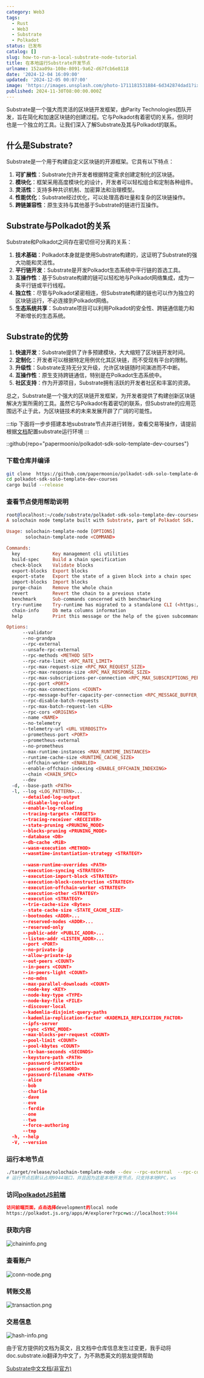 ```yaml
---
category: Web3
tags:
  - Rust
  - Web3
  - Substrate
  - Polkadot
status: 已发布
catalog: []
slug: how-to-run-a-local-substrate-node-tutorial
title: 在本地运行Substrate开发节点
urlname: 152aa09a-108e-8091-9a62-d67fcb6e8118
date: '2024-12-04 16:09:00'
updated: '2024-12-05 00:07:00'
image: 'https://images.unsplash.com/photo-1711181531884-6d342874dad1?ixlib=rb-4.0.3&q=85&fm=jpg&crop=entropy&cs=srgb'
published: 2024-11-30T08:00:00.000Z
---
```


Substrate是一个强大而灵活的区块链开发框架，由Parity Technologies团队开发，旨在简化和加速区块链的创建过程。它与Polkadot有着密切的关系，但同时也是一个独立的工具。让我们深入了解Substrate及其与Polkadot的联系。


## 什么是Substrate?


Substrate是一个用于构建自定义区块链的开源框架。它具有以下特点：

1. **可扩展性**：Substrate允许开发者根据特定需求创建定制化的区块链。
2. **模块化**：框架采用高度模块化的设计，开发者可以轻松组合和定制各种组件。
3. **灵活性**：支持多种共识机制、加密算法和治理模型。
4. **性能优化**：Substrate经过优化，可以处理高吞吐量和复杂的区块链操作。
5. **跨链兼容性**：原生支持与其他基于Substrate的链进行互操作。

## Substrate与Polkadot的关系


Substrate和Polkadot之间存在密切但可分离的关系：

1. **技术基础**：Polkadot本身就是使用Substrate构建的，这证明了Substrate的强大功能和灵活性。
2. **平行链开发**：Substrate是开发Polkadot生态系统中平行链的首选工具。
3. **互操作性**：基于Substrate构建的链可以轻松地与Polkadot网络集成，成为一条平行链或平行线程。
4. **独立性**：尽管与Polkadot紧密相连，但Substrate构建的链也可以作为独立的区块链运行，不必连接到Polkadot网络。
5. **生态系统共享**：Substrate项目可以利用Polkadot的安全性、跨链通信能力和不断增长的生态系统。

## Substrate的优势

1. **快速开发**：Substrate提供了许多预建模块，大大缩短了区块链开发时间。
2. **定制化**：开发者可以根据特定用例优化其区块链，而不受现有平台的限制。
3. **升级性**：Substrate支持无分叉升级，允许区块链随时间演进而不中断。
4. **互操作性**：原生支持跨链通信，特别是在Polkadot生态系统中。
5. **社区支持**：作为开源项目，Substrate拥有活跃的开发者社区和丰富的资源。

总之，Substrate是一个强大的区块链开发框架，为开发者提供了构建创新区块链解决方案所需的工具。虽然它与Polkadot有着密切的联系，但Substrate的应用范围远不止于此，为区块链技术的未来发展开辟了广阔的可能性。


:::tip
下面将一步步搭建本地substrate节点并进行转账，查看交易等操作，请提前根据[文档](https://substrate-docs.pages.dev/en/install/macos/?mode=light)配置substrate运行环境
:::


::github{repo="papermoonio/polkadot-sdk-solo-template-dev-courses"}


### 下载仓库并编译


```bash
git clone  https://github.com/papermoonio/polkadot-sdk-solo-template-dev-courses 
cd polkadot-sdk-solo-template-dev-courses
cargo build --release
```


### 查看节点使用帮助说明


```prolog
root@localhost:~/code/substrate/polkadot-sdk-solo-template-dev-courses# ./target/release/solochain-template-node -h
A solochain node template built with Substrate, part of Polkadot Sdk.

Usage: solochain-template-node [OPTIONS]
       solochain-template-node <COMMAND>

Commands:
  key            Key management cli utilities
  build-spec     Build a chain specification
  check-block    Validate blocks
  export-blocks  Export blocks
  export-state   Export the state of a given block into a chain spec
  import-blocks  Import blocks
  purge-chain    Remove the whole chain
  revert         Revert the chain to a previous state
  benchmark      Sub-commands concerned with benchmarking
  try-runtime    Try-runtime has migrated to a standalone CLI (<https://github.com/paritytech/try-runtime-cli>). The subcommand exists as a stub and deprecation notice. It will be removed entirely some time after January 2024
  chain-info     Db meta columns information
  help           Print this message or the help of the given subcommand(s)

Options:
      --validator                                                                                Enable validator mode
      --no-grandpa                                                                               Disable GRANDPA
      --rpc-external                                                                             Listen to all RPC interfaces (default: local)
      --unsafe-rpc-external                                                                      Listen to all RPC interfaces
      --rpc-methods <METHOD SET>                                                                 RPC methods to expose. [default: auto] [possible values: auto, safe, unsafe]
      --rpc-rate-limit <RPC_RATE_LIMIT>                                                          RPC rate limiting (calls/minute) for each connection
      --rpc-max-request-size <RPC_MAX_REQUEST_SIZE>                                              Set the maximum RPC request payload size for both HTTP and WS in megabytes [default: 15]
      --rpc-max-response-size <RPC_MAX_RESPONSE_SIZE>                                            Set the maximum RPC response payload size for both HTTP and WS in megabytes [default: 15]
      --rpc-max-subscriptions-per-connection <RPC_MAX_SUBSCRIPTIONS_PER_CONNECTION>              Set the maximum concurrent subscriptions per connection [default: 1024]
      --rpc-port <PORT>                                                                          Specify JSON-RPC server TCP port
      --rpc-max-connections <COUNT>                                                              Maximum number of RPC server connections [default: 100]
      --rpc-message-buffer-capacity-per-connection <RPC_MESSAGE_BUFFER_CAPACITY_PER_CONNECTION>  The number of messages the RPC server is allowed to keep in memory [default: 64]
      --rpc-disable-batch-requests                                                               Disable RPC batch requests
      --rpc-max-batch-request-len <LEN>                                                          Limit the max length per RPC batch request
      --rpc-cors <ORIGINS>                                                                       Specify browser *origins* allowed to access the HTTP & WS RPC servers
      --name <NAME>                                                                              The human-readable name for this node
      --no-telemetry                                                                             Disable connecting to the Substrate telemetry server
      --telemetry-url <URL VERBOSITY>                                                            The URL of the telemetry server to connect to
      --prometheus-port <PORT>                                                                   Specify Prometheus exporter TCP Port
      --prometheus-external                                                                      Expose Prometheus exporter on all interfaces
      --no-prometheus                                                                            Do not expose a Prometheus exporter endpoint
      --max-runtime-instances <MAX_RUNTIME_INSTANCES>                                            The size of the instances cache for each runtime [max: 32] [default: 8]
      --runtime-cache-size <RUNTIME_CACHE_SIZE>                                                  Maximum number of different runtimes that can be cached [default: 2]
      --offchain-worker <ENABLED>                                                                Execute offchain workers on every block [default: when-authority] [possible values: always, never, when-authority]
      --enable-offchain-indexing <ENABLE_OFFCHAIN_INDEXING>                                      Enable offchain indexing API [default: false] [possible values: true, false]
      --chain <CHAIN_SPEC>                                                                       Specify the chain specification
      --dev                                                                                      Specify the development chain
  -d, --base-path <PATH>                                                                         Specify custom base path
  -l, --log <LOG_PATTERN>...                                                                     Sets a custom logging filter (syntax: `<target>=<level>`)
      --detailed-log-output                                                                      Enable detailed log output
      --disable-log-color                                                                        Disable log color output
      --enable-log-reloading                                                                     Enable feature to dynamically update and reload the log filter
      --tracing-targets <TARGETS>                                                                Sets a custom profiling filter
      --tracing-receiver <RECEIVER>                                                              Receiver to process tracing messages [default: log] [possible values: log]
      --state-pruning <PRUNING_MODE>                                                             Specify the state pruning mode
      --blocks-pruning <PRUNING_MODE>                                                            Specify the blocks pruning mode [default: archive-canonical]
      --database <DB>                                                                            Select database backend to use [possible values: rocksdb, paritydb, auto, paritydb-experimental]
      --db-cache <MiB>                                                                           Limit the memory the database cache can use
      --wasm-execution <METHOD>                                                                  Method for executing Wasm runtime code [default: compiled] [possible values: interpreted-i-know-what-i-do, compiled]
      --wasmtime-instantiation-strategy <STRATEGY>                                               The WASM instantiation method to use [default: pooling-copy-on-write] [possible values: pooling-copy-on-write, recreate-instance-copy-on-write, pooling,
                                                                                                 recreate-instance]
      --wasm-runtime-overrides <PATH>                                                            Specify the path where local WASM runtimes are stored
      --execution-syncing <STRATEGY>                                                             Runtime execution strategy for importing blocks during initial sync [possible values: native, wasm, both, native-else-wasm]
      --execution-import-block <STRATEGY>                                                        Runtime execution strategy for general block import (including locally authored blocks) [possible values: native, wasm, both, native-else-wasm]
      --execution-block-construction <STRATEGY>                                                  Runtime execution strategy for constructing blocks [possible values: native, wasm, both, native-else-wasm]
      --execution-offchain-worker <STRATEGY>                                                     Runtime execution strategy for offchain workers [possible values: native, wasm, both, native-else-wasm]
      --execution-other <STRATEGY>                                                               Runtime execution strategy when not syncing, importing or constructing blocks [possible values: native, wasm, both, native-else-wasm]
      --execution <STRATEGY>                                                                     The execution strategy that should be used by all execution contexts [possible values: native, wasm, both, native-else-wasm]
      --trie-cache-size <Bytes>                                                                  Specify the state cache size [default: 67108864]
      --state-cache-size <STATE_CACHE_SIZE>                                                      DEPRECATED: switch to `--trie-cache-size`
      --bootnodes <ADDR>...                                                                      Specify a list of bootnodes
      --reserved-nodes <ADDR>...                                                                 Specify a list of reserved node addresses
      --reserved-only                                                                            Whether to only synchronize the chain with reserved nodes
      --public-addr <PUBLIC_ADDR>...                                                             Public address that other nodes will use to connect to this node
      --listen-addr <LISTEN_ADDR>...                                                             Listen on this multiaddress
      --port <PORT>                                                                              Specify p2p protocol TCP port
      --no-private-ip                                                                            Always forbid connecting to private IPv4/IPv6 addresses
      --allow-private-ip                                                                         Always accept connecting to private IPv4/IPv6 addresses
      --out-peers <COUNT>                                                                        Number of outgoing connections we're trying to maintain [default: 8]
      --in-peers <COUNT>                                                                         Maximum number of inbound full nodes peers [default: 32]
      --in-peers-light <COUNT>                                                                   Maximum number of inbound light nodes peers [default: 100]
      --no-mdns                                                                                  Disable mDNS discovery (default: true)
      --max-parallel-downloads <COUNT>                                                           Maximum number of peers from which to ask for the same blocks in parallel [default: 5]
      --node-key <KEY>                                                                           Secret key to use for p2p networking
      --node-key-type <TYPE>                                                                     Crypto primitive to use for p2p networking [default: ed25519] [possible values: ed25519]
      --node-key-file <FILE>                                                                     File from which to read the node's secret key to use for p2p networking
      --discover-local                                                                           Enable peer discovery on local networks
      --kademlia-disjoint-query-paths                                                            Require iterative Kademlia DHT queries to use disjoint paths
      --kademlia-replication-factor <KADEMLIA_REPLICATION_FACTOR>                                Kademlia replication factor [default: 20]
      --ipfs-server                                                                              Join the IPFS network and serve transactions over bitswap protocol
      --sync <SYNC_MODE>                                                                         Blockchain syncing mode. [default: full] [possible values: full, fast, fast-unsafe, warp]
      --max-blocks-per-request <COUNT>                                                           Maximum number of blocks per request [default: 64]
      --pool-limit <COUNT>                                                                       Maximum number of transactions in the transaction pool [default: 8192]
      --pool-kbytes <COUNT>                                                                      Maximum number of kilobytes of all transactions stored in the pool [default: 20480]
      --tx-ban-seconds <SECONDS>                                                                 How long a transaction is banned for
      --keystore-path <PATH>                                                                     Specify custom keystore path
      --password-interactive                                                                     Use interactive shell for entering the password used by the keystore
      --password <PASSWORD>                                                                      Password used by the keystore
      --password-filename <PATH>                                                                 File that contains the password used by the keystore
      --alice                                                                                    Shortcut for `--name Alice --validator`
      --bob                                                                                      Shortcut for `--name Bob --validator`
      --charlie                                                                                  Shortcut for `--name Charlie --validator`
      --dave                                                                                     Shortcut for `--name Dave --validator`
      --eve                                                                                      Shortcut for `--name Eve --validator`
      --ferdie                                                                                   Shortcut for `--name Ferdie --validator`
      --one                                                                                      Shortcut for `--name One --validator`
      --two                                                                                      Shortcut for `--name Two --validator`
      --force-authoring                                                                          Enable authoring even when offline
      --tmp                                                                                      Run a temporary node
  -h, --help                                                                                     Print help (see more with '--help')
  -V, --version                                                                                  Print version
```


### 运行本地节点


```bash
./target/release/solochain-template-node --dev --rpc-external  --rpc-cors all
# 运行节点后默认占用9944端口，并且因为这是本地开发节点，只支持本地RPC，ws
```


### 访问[polkadotJS前端](https://polkadot.js.org/apps/#/explorer?rpc=ws://localhost:9944)


```prolog
访问前端页面，点击选择development的local node
https://polkadot.js.org/apps/#/explorer?rpc=ws://localhost:9944
```


### 获取内容


![chaininfo.png](https://prod-files-secure.s3.us-west-2.amazonaws.com/5d24fe63-e567-4804-86f9-9fdc62e13082/89be5adf-5619-4306-be75-45b425e3c446/chaininfo.png?X-Amz-Algorithm=AWS4-HMAC-SHA256&X-Amz-Content-Sha256=UNSIGNED-PAYLOAD&X-Amz-Credential=ASIAZI2LB4666BYOHW57%2F20250404%2Fus-west-2%2Fs3%2Faws4_request&X-Amz-Date=20250404T053823Z&X-Amz-Expires=3600&X-Amz-Security-Token=IQoJb3JpZ2luX2VjEJb%2F%2F%2F%2F%2F%2F%2F%2F%2F%2FwEaCXVzLXdlc3QtMiJHMEUCIQCbv5%2FYdEwUWbTngKVkxoVlIdEKwaAaJa1XYtp3itd9mAIgHrQaFzJNk7QxzZUJa%2BHSkori4P5CFc2YAOYwXuZrYngqiAQI%2F%2F%2F%2F%2F%2F%2F%2F%2F%2F%2F%2FARAAGgw2Mzc0MjMxODM4MDUiDKL2kKdhbWqBVPi1GCrcAxa2R36Ln4RVSfu0vsh98Wpu3SNBaDO3XWkbPk1utbVMeVm6Z1DNyo5sqdXfY5PlERR%2F2LF%2FR3RtQEOUQtchcuJZr%2BV6yMgAm4ZsnZznPW%2BUZt0k5vZ3r3FY4JY8GQDpmNocBmP9moN83fHHZYc1vLt2suIIinDooCRiw6ByowSHyTrych4plAab6odIWe1Q5ttTTXSODKYYtYejB1tjeYqVGAKplHIWaFnASQsgvN5Ev7NZkiXAE4TWs7%2FrbItM%2BX%2BQ1WSDlb4EUFnglKs82QSOE4p9ltC2MRfoLxT8rg4Wg9TV6gdohIMIT4l3WOv24qW77aV6UgHRwZFlB%2BTJaT0bXq6JCJ6q6olapccAaxzki%2Bpy19Jn4yuhy7DciLgh86IHdQutCykqisVJntfZ0%2F2zR30jNdWIisxZT2rghOwbA0oSg7FUQXL%2F11u7TLMEro1nn6tszvwapXMC00SAc%2ByLeE%2F5H%2FmF2EyjCT6Ii45kUJnN1ojJK%2BjgqXwA3CJZmhB5hxEUTBZ6aNroV2yNyxmibvnkF8o7cimeAScaE9Y48qot2fsUFzReQhovuFGOFNITjSszzO%2BZkB6dMIWgrPv4SLNnmIQkxoF71IaaDDa83rC3aI0ErGPQdIGQMPvcvb8GOqUB9YaMTv2KiG6TqqTe77M1MlMVdavLzFI2ZooB2xvTD2Qr%2BB4QosYzHe9mBsCHAevoMo9bjFXFhcVv2zaBH%2BOhR6kYMD4LW3J00a8GZtn0Gzygz6C9jYb0sLr29XM1M8uKFz%2FtrXv1Z5GLWTA8iWpY97n%2FPmqA8srCsNlpAnolpddPX9EVU3eRs0UxmkrAEu511%2Bg4cYiMEyO8DlOLupIhK%2Fe0lQCX&X-Amz-Signature=ebd2cabbce8b4f2eaf7c43ed8a2c99f301f6dcaa1feeb110a1f9f5b14c10eb6c&X-Amz-SignedHeaders=host&x-id=GetObject)


### 查看账户


![conn-node.png](https://prod-files-secure.s3.us-west-2.amazonaws.com/5d24fe63-e567-4804-86f9-9fdc62e13082/05964f92-c6d8-42d1-b4a1-b3a852295683/conn-node.png?X-Amz-Algorithm=AWS4-HMAC-SHA256&X-Amz-Content-Sha256=UNSIGNED-PAYLOAD&X-Amz-Credential=ASIAZI2LB4666BYOHW57%2F20250404%2Fus-west-2%2Fs3%2Faws4_request&X-Amz-Date=20250404T053823Z&X-Amz-Expires=3600&X-Amz-Security-Token=IQoJb3JpZ2luX2VjEJb%2F%2F%2F%2F%2F%2F%2F%2F%2F%2FwEaCXVzLXdlc3QtMiJHMEUCIQCbv5%2FYdEwUWbTngKVkxoVlIdEKwaAaJa1XYtp3itd9mAIgHrQaFzJNk7QxzZUJa%2BHSkori4P5CFc2YAOYwXuZrYngqiAQI%2F%2F%2F%2F%2F%2F%2F%2F%2F%2F%2F%2FARAAGgw2Mzc0MjMxODM4MDUiDKL2kKdhbWqBVPi1GCrcAxa2R36Ln4RVSfu0vsh98Wpu3SNBaDO3XWkbPk1utbVMeVm6Z1DNyo5sqdXfY5PlERR%2F2LF%2FR3RtQEOUQtchcuJZr%2BV6yMgAm4ZsnZznPW%2BUZt0k5vZ3r3FY4JY8GQDpmNocBmP9moN83fHHZYc1vLt2suIIinDooCRiw6ByowSHyTrych4plAab6odIWe1Q5ttTTXSODKYYtYejB1tjeYqVGAKplHIWaFnASQsgvN5Ev7NZkiXAE4TWs7%2FrbItM%2BX%2BQ1WSDlb4EUFnglKs82QSOE4p9ltC2MRfoLxT8rg4Wg9TV6gdohIMIT4l3WOv24qW77aV6UgHRwZFlB%2BTJaT0bXq6JCJ6q6olapccAaxzki%2Bpy19Jn4yuhy7DciLgh86IHdQutCykqisVJntfZ0%2F2zR30jNdWIisxZT2rghOwbA0oSg7FUQXL%2F11u7TLMEro1nn6tszvwapXMC00SAc%2ByLeE%2F5H%2FmF2EyjCT6Ii45kUJnN1ojJK%2BjgqXwA3CJZmhB5hxEUTBZ6aNroV2yNyxmibvnkF8o7cimeAScaE9Y48qot2fsUFzReQhovuFGOFNITjSszzO%2BZkB6dMIWgrPv4SLNnmIQkxoF71IaaDDa83rC3aI0ErGPQdIGQMPvcvb8GOqUB9YaMTv2KiG6TqqTe77M1MlMVdavLzFI2ZooB2xvTD2Qr%2BB4QosYzHe9mBsCHAevoMo9bjFXFhcVv2zaBH%2BOhR6kYMD4LW3J00a8GZtn0Gzygz6C9jYb0sLr29XM1M8uKFz%2FtrXv1Z5GLWTA8iWpY97n%2FPmqA8srCsNlpAnolpddPX9EVU3eRs0UxmkrAEu511%2Bg4cYiMEyO8DlOLupIhK%2Fe0lQCX&X-Amz-Signature=64bd6421c27ad46160ee4e4c1f4ad417e36160fdcb64be16737a0d5ef51097e0&X-Amz-SignedHeaders=host&x-id=GetObject)


### 转账交易


![transaction.png](https://prod-files-secure.s3.us-west-2.amazonaws.com/5d24fe63-e567-4804-86f9-9fdc62e13082/65593d3b-9b56-4fbe-a383-1447c903127f/transaction.png?X-Amz-Algorithm=AWS4-HMAC-SHA256&X-Amz-Content-Sha256=UNSIGNED-PAYLOAD&X-Amz-Credential=ASIAZI2LB4666BYOHW57%2F20250404%2Fus-west-2%2Fs3%2Faws4_request&X-Amz-Date=20250404T053823Z&X-Amz-Expires=3600&X-Amz-Security-Token=IQoJb3JpZ2luX2VjEJb%2F%2F%2F%2F%2F%2F%2F%2F%2F%2FwEaCXVzLXdlc3QtMiJHMEUCIQCbv5%2FYdEwUWbTngKVkxoVlIdEKwaAaJa1XYtp3itd9mAIgHrQaFzJNk7QxzZUJa%2BHSkori4P5CFc2YAOYwXuZrYngqiAQI%2F%2F%2F%2F%2F%2F%2F%2F%2F%2F%2F%2FARAAGgw2Mzc0MjMxODM4MDUiDKL2kKdhbWqBVPi1GCrcAxa2R36Ln4RVSfu0vsh98Wpu3SNBaDO3XWkbPk1utbVMeVm6Z1DNyo5sqdXfY5PlERR%2F2LF%2FR3RtQEOUQtchcuJZr%2BV6yMgAm4ZsnZznPW%2BUZt0k5vZ3r3FY4JY8GQDpmNocBmP9moN83fHHZYc1vLt2suIIinDooCRiw6ByowSHyTrych4plAab6odIWe1Q5ttTTXSODKYYtYejB1tjeYqVGAKplHIWaFnASQsgvN5Ev7NZkiXAE4TWs7%2FrbItM%2BX%2BQ1WSDlb4EUFnglKs82QSOE4p9ltC2MRfoLxT8rg4Wg9TV6gdohIMIT4l3WOv24qW77aV6UgHRwZFlB%2BTJaT0bXq6JCJ6q6olapccAaxzki%2Bpy19Jn4yuhy7DciLgh86IHdQutCykqisVJntfZ0%2F2zR30jNdWIisxZT2rghOwbA0oSg7FUQXL%2F11u7TLMEro1nn6tszvwapXMC00SAc%2ByLeE%2F5H%2FmF2EyjCT6Ii45kUJnN1ojJK%2BjgqXwA3CJZmhB5hxEUTBZ6aNroV2yNyxmibvnkF8o7cimeAScaE9Y48qot2fsUFzReQhovuFGOFNITjSszzO%2BZkB6dMIWgrPv4SLNnmIQkxoF71IaaDDa83rC3aI0ErGPQdIGQMPvcvb8GOqUB9YaMTv2KiG6TqqTe77M1MlMVdavLzFI2ZooB2xvTD2Qr%2BB4QosYzHe9mBsCHAevoMo9bjFXFhcVv2zaBH%2BOhR6kYMD4LW3J00a8GZtn0Gzygz6C9jYb0sLr29XM1M8uKFz%2FtrXv1Z5GLWTA8iWpY97n%2FPmqA8srCsNlpAnolpddPX9EVU3eRs0UxmkrAEu511%2Bg4cYiMEyO8DlOLupIhK%2Fe0lQCX&X-Amz-Signature=e44df23e5de04cdf580548b5e57201855128dfbd65bbf72f817adba1838e3163&X-Amz-SignedHeaders=host&x-id=GetObject)


### 交易信息


![hash-info.png](https://prod-files-secure.s3.us-west-2.amazonaws.com/5d24fe63-e567-4804-86f9-9fdc62e13082/7b9b0ba8-edf2-4998-9e9d-9cde7a64aa23/hash-info.png?X-Amz-Algorithm=AWS4-HMAC-SHA256&X-Amz-Content-Sha256=UNSIGNED-PAYLOAD&X-Amz-Credential=ASIAZI2LB4666BYOHW57%2F20250404%2Fus-west-2%2Fs3%2Faws4_request&X-Amz-Date=20250404T053823Z&X-Amz-Expires=3600&X-Amz-Security-Token=IQoJb3JpZ2luX2VjEJb%2F%2F%2F%2F%2F%2F%2F%2F%2F%2FwEaCXVzLXdlc3QtMiJHMEUCIQCbv5%2FYdEwUWbTngKVkxoVlIdEKwaAaJa1XYtp3itd9mAIgHrQaFzJNk7QxzZUJa%2BHSkori4P5CFc2YAOYwXuZrYngqiAQI%2F%2F%2F%2F%2F%2F%2F%2F%2F%2F%2F%2FARAAGgw2Mzc0MjMxODM4MDUiDKL2kKdhbWqBVPi1GCrcAxa2R36Ln4RVSfu0vsh98Wpu3SNBaDO3XWkbPk1utbVMeVm6Z1DNyo5sqdXfY5PlERR%2F2LF%2FR3RtQEOUQtchcuJZr%2BV6yMgAm4ZsnZznPW%2BUZt0k5vZ3r3FY4JY8GQDpmNocBmP9moN83fHHZYc1vLt2suIIinDooCRiw6ByowSHyTrych4plAab6odIWe1Q5ttTTXSODKYYtYejB1tjeYqVGAKplHIWaFnASQsgvN5Ev7NZkiXAE4TWs7%2FrbItM%2BX%2BQ1WSDlb4EUFnglKs82QSOE4p9ltC2MRfoLxT8rg4Wg9TV6gdohIMIT4l3WOv24qW77aV6UgHRwZFlB%2BTJaT0bXq6JCJ6q6olapccAaxzki%2Bpy19Jn4yuhy7DciLgh86IHdQutCykqisVJntfZ0%2F2zR30jNdWIisxZT2rghOwbA0oSg7FUQXL%2F11u7TLMEro1nn6tszvwapXMC00SAc%2ByLeE%2F5H%2FmF2EyjCT6Ii45kUJnN1ojJK%2BjgqXwA3CJZmhB5hxEUTBZ6aNroV2yNyxmibvnkF8o7cimeAScaE9Y48qot2fsUFzReQhovuFGOFNITjSszzO%2BZkB6dMIWgrPv4SLNnmIQkxoF71IaaDDa83rC3aI0ErGPQdIGQMPvcvb8GOqUB9YaMTv2KiG6TqqTe77M1MlMVdavLzFI2ZooB2xvTD2Qr%2BB4QosYzHe9mBsCHAevoMo9bjFXFhcVv2zaBH%2BOhR6kYMD4LW3J00a8GZtn0Gzygz6C9jYb0sLr29XM1M8uKFz%2FtrXv1Z5GLWTA8iWpY97n%2FPmqA8srCsNlpAnolpddPX9EVU3eRs0UxmkrAEu511%2Bg4cYiMEyO8DlOLupIhK%2Fe0lQCX&X-Amz-Signature=2082bcbdf00ed17e0d8aa76dc6f13000c6da84b391e76f43eaeaa741e715fe44&X-Amz-SignedHeaders=host&x-id=GetObject)


由于官方提供的文档为英文，且文档中仓库信息发生过变更，我手动将doc.substrate.io翻译为中文了，为不熟悉英文的朋友提供帮助


[ Substrate中文文档(非官方)](https://substrate-docs.pages.dev/en/tutorials/build-a-blockchain/?mode=light)

